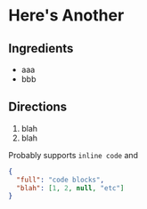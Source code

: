 # Here's Another

## Ingredients
- aaa
- bbb

## Directions
1. blah
1. blah


Probably supports `inline code` and
```json
{
  "full": "code blocks",
  "blah": [1, 2, null, "etc"]
}
```
